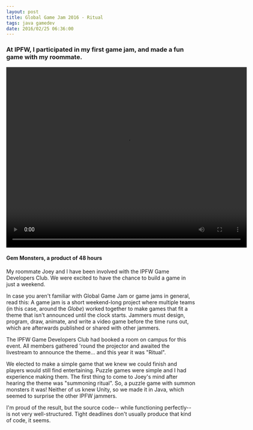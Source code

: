 ```yaml
---
layout: post
title: Global Game Jam 2016 - Ritual
tags: java gamedev
date: 2016/02/25 06:36:00
---
```


### At IPFW, I participated in my first game jam, and made a fun game with my roommate.

<video width="640" height="480" controls>
	<source src="/assets/vid/gemmonsters.mp4" type="video/mp4">
	Your browser does not support video tags
</video>

#### Gem Monsters, a product of 48 hours

<!--more-->

My roommate Joey and I have been involved with the IPFW Game Developers Club. We were excited to have the chance to build a game in just a weekend.

In case you aren't familiar with Global Game Jam or game jams in general, read this: A game jam is a short weekend-long project where multiple teams (in this case, around the *Globe*) worked together to make games that fit a theme that isn't announced until the clock starts. Jammers must design, program, draw, animate, and write a video game before the time runs out, which are afterwards published or shared with other jammers.

The IPFW Game Developers Club had booked a room on campus for this event. All members gathered 'round the projector and awaited the livestream to announce the theme... and this year it was "Ritual".

We elected to make a simple game that we knew we could finish and players would still find entertaining. Puzzle games were simple and I had experience making them. The first thing to come to Joey's mind after hearing the theme was "summoning ritual". So, a puzzle game with summon monsters it was! Neither of us knew Unity, so we made it in Java, which seemed to surprise the other IPFW jammers.

I'm proud of the result, but the source code-- while functioning perfectly-- is not very well-structured. Tight deadlines don't usually produce that kind of code, it seems.
